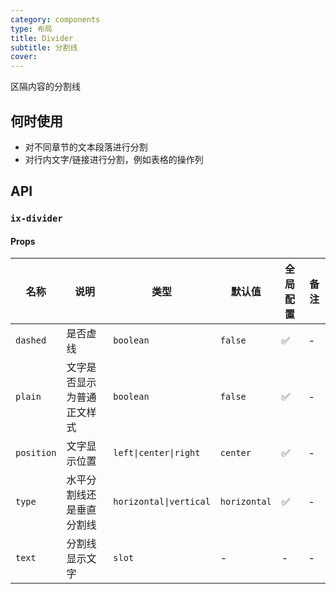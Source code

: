 ```yaml
---
category: components
type: 布局
title: Divider
subtitle: 分割线
cover:
---
```


区隔内容的分割线

## 何时使用

* 对不同章节的文本段落进行分割
* 对行内文字/链接进行分割，例如表格的操作列

## API

### `ix-divider`

#### Props

| 名称 | 说明 | 类型 | 默认值 | 全局配置 | 备注 |
| --- | --- | --- | --- | --- | --- |
| `dashed` | 是否虚线 | `boolean` | `false` | ✅ | - |
| `plain` | 文字是否显示为普通正文样式 | `boolean` | `false` | ✅ | - |
| `position` | 文字显示位置 | `left\|center\|right` | `center`| ✅ | - |
| `type` | 水平分割线还是垂直分割线 | `horizontal\|vertical` | `horizontal` | ✅ | - |
| `text` | 分割线显示文字 | `slot` | - | - | - |
